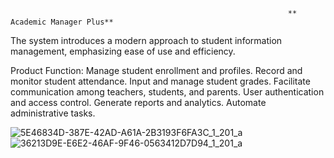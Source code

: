                                                                   ** Academic Manager Plus**
The system introduces a modern approach to student information management, emphasizing ease of use and efficiency.

Product Function:
Manage student enrollment and profiles.
Record and monitor student attendance.
Input and manage student grades.
Facilitate communication among teachers, students, and parents.
User authentication and access control.
Generate reports and analytics.
Automate administrative tasks.


![5E46834D-387E-42AD-A61A-2B3193F6FA3C_1_201_a](https://github.com/user-attachments/assets/9a236065-cd6b-43e3-87fb-336523bb823e)
![36213D9E-E6E2-46AF-9F46-0563412D7D94_1_201_a](https://github.com/user-attachments/assets/3f10bad0-33d6-446f-afee-e192e736886d)




